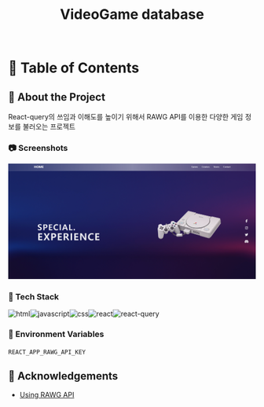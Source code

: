 <div align="center">
  <h1>VideoGame database</h1>
</div>

<br />

<!-- Table of Contents -->

# :notebook_with_decorative_cover: Table of Contents

## :star2: About the Project

  <p>React-query의 쓰임과 이해도를 높이기 위해서 RAWG API를 이용한 다양한 게임 정보를 불러오는 프로젝트</p>

<!-- Screenshots -->

### :camera: Screenshots

<div align="center"> 
  <img src="./public/videogame.png" style="text-align:center">

</div>

<!-- TechStack -->

### :space_invader: Tech Stack

  <div style="display:flex">
  <img src="https://img.shields.io/badge/HTML5-E34F26?style=for-the-badge&logo=html5&logoColor=white" alt="html" />
  <img src="https://img.shields.io/badge/JavaScript-F7DF1E?style=for-the-badge&logo=JavaScript&logoColor=white" alt="javascript" />
  <img src="https://img.shields.io/badge/CSS3-1572B6?style=for-the-badge&logo=css3&logoColor=white" alt="css" />
  <img src="https://img.shields.io/badge/React-20232A?style=for-the-badge&logo=react&logoColor=61DAFB" alt="react" />
  <img src="https://img.shields.io/badge/ReactQuery-20232A?style=for-the-badge&logo=react&logoColor=61DAF" alt="react-query"/>
  </div>
<!-- Env Variables -->

### :key: Environment Variables

`REACT_APP_RAWG_API_KEY`

<!-- Acknowledgments -->

## :gem: Acknowledgements

- [Using RAWG API](https://rawg.io/apidocs)
